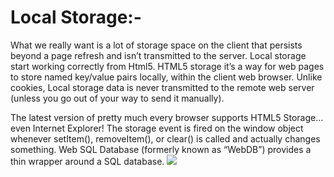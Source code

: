 # Local Storage:-
What we really want is a lot of storage space on the client that persists beyond a page refresh and isn’t transmitted to the server.
Local storage start working correctly from Html5.
HTML5 storage it’s a way for web pages to store named key/value pairs locally, within the client web browser.
Unlike cookies, Local storage data is never transmitted to the remote web server (unless you go out of your way to send it manually).

The latest version of pretty much every browser supports HTML5 Storage… even Internet Explorer!
The storage event is fired on the window object whenever setItem(), removeItem(), or clear() is called and actually changes something.
Web SQL Database (formerly known as “WebDB”) provides a thin wrapper around a SQL database.
![](https://reactjsexample.com/content/images/2019/08/react-use-localstorage.gif)
